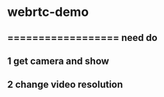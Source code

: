 # webrtc-demo
==================
need do 
-----------------
## 1 get camera and show 
## 2 change video  resolution